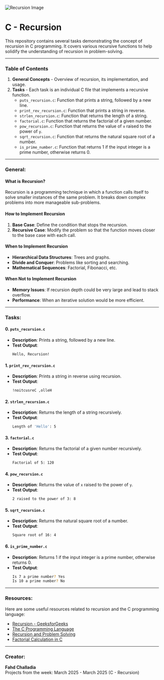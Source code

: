 ![Recursion Image](https://upload.wikimedia.org/wikipedia/commons/2/21/Recursion_Branching.svg)

# C - Recursion
This repository contains several tasks demonstrating the concept of recursion in C programming. It covers various recursive functions to help solidify the understanding of recursion in problem-solving.

---

### Table of Contents
1. **General Concepts** - Overview of recursion, its implementation, and usage.
2. **Tasks** - Each task is an individual C file that implements a recursive function.
    - `puts_recursion.c`: Function that prints a string, followed by a new line.
    - `print_rev_recursion.c`: Function that prints a string in reverse.
    - `strlen_recursion.c`: Function that returns the length of a string.
    - `factorial.c`: Function that returns the factorial of a given number.
    - `pow_recursion.c`: Function that returns the value of `x` raised to the power of `y`.
    - `sqrt_recursion.c`: Function that returns the natural square root of a number.
    - `is_prime_number.c`: Function that returns 1 if the input integer is a prime number, otherwise returns 0.

---

### General:

#### What is Recursion?
Recursion is a programming technique in which a function calls itself to solve smaller instances of the same problem. It breaks down complex problems into more manageable sub-problems.

#### How to Implement Recursion
1. **Base Case**: Define the condition that stops the recursion.
2. **Recursive Case**: Modify the problem so that the function moves closer to the base case with each call.

#### When to Implement Recursion
- **Hierarchical Data Structures**: Trees and graphs.
- **Divide and Conquer**: Problems like sorting and searching.
- **Mathematical Sequences**: Factorial, Fibonacci, etc.

#### When Not to Implement Recursion
- **Memory Issues**: If recursion depth could be very large and lead to stack overflow.
- **Performance**: When an iterative solution would be more efficient.

---

### Tasks:

#### 0. `puts_recursion.c`
- **Description**: Prints a string, followed by a new line.
- **Test Output**: 
    ```bash
    Hello, Recursion!
    ```

#### 1. `print_rev_recursion.c`
- **Description**: Prints a string in reverse using recursion.
- **Test Output**: 
    ```bash
    !noitcusreC ,olleH
    ```

#### 2. `strlen_recursion.c`
- **Description**: Returns the length of a string recursively.
- **Test Output**: 
    ```bash
    Length of 'Hello': 5
    ```

#### 3. `factorial.c`
- **Description**: Returns the factorial of a given number recursively.
- **Test Output**: 
    ```bash
    Factorial of 5: 120
    ```

#### 4. `pow_recursion.c`
- **Description**: Returns the value of `x` raised to the power of `y`.
- **Test Output**: 
    ```bash
    2 raised to the power of 3: 8
    ```

#### 5. `sqrt_recursion.c`
- **Description**: Returns the natural square root of a number.
- **Test Output**: 
    ```bash
    Square root of 16: 4
    ```

#### 6. `is_prime_number.c`
- **Description**: Returns 1 if the input integer is a prime number, otherwise returns 0.
- **Test Output**: 
    ```bash
    Is 7 a prime number? Yes
    Is 10 a prime number? No
    ```

---

### Resources:

Here are some useful resources related to recursion and the C programming language:

- [Recursion - GeeksforGeeks](https://www.geeksforgeeks.org/recursion/)
- [The C Programming Language](https://www.tutorialspoint.com/cprogramming/)
- [Recursion and Problem Solving](https://www.freecodecamp.org/news/recursion-in-programming/)
- [Factorial Calculation in C](https://www.programiz.com/c-programming/examples/factorial)

---

### Creator:

**Fahd Challadia**  
Projects from the week: March 2025 - March 2025 (C - Recursion)
